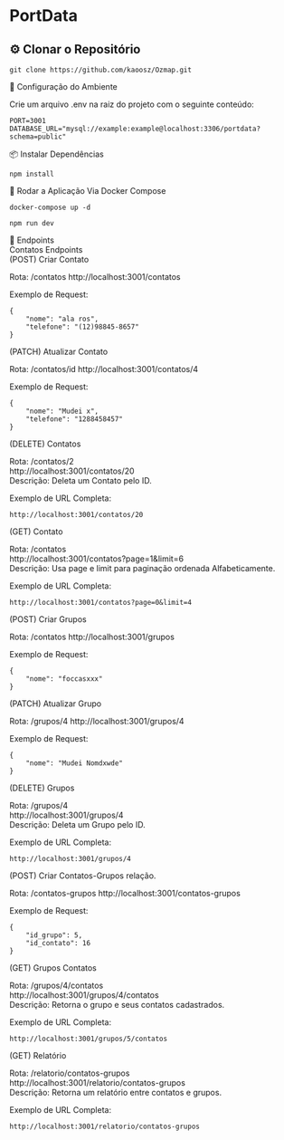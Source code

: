 # PortData
## ⚙️ Clonar o Repositório

```
git clone https://github.com/kaoosz/Ozmap.git
```
🔧 Configuração do Ambiente

Crie um arquivo .env na raiz do projeto com o seguinte conteúdo:
```
PORT=3001
DATABASE_URL="mysql://example:example@localhost:3306/portdata?schema=public"
```
📦 Instalar Dependências
```
npm install
```
🚀 Rodar a Aplicação
Via Docker Compose
```
docker-compose up -d
```
```
npm run dev
```
 

📄 Endpoints  
Contatos Endpoints  
(POST) Criar Contato

Rota: /contatos
http://localhost:3001/contatos

Exemplo de Request:
```
{
    "nome": "ala ros",
    "telefone": "(12)98845-8657"
}
```

(PATCH) Atualizar Contato

Rota: /contatos/id
http://localhost:3001/contatos/4

Exemplo de Request:
```
{
    "nome": "Mudei x",
    "telefone": "1288458457"
}
```

(DELETE) Contatos

Rota: /contatos/2  
http://localhost:3001/contatos/20  
Descrição: Deleta um Contato pelo ID.

Exemplo de URL Completa:
```
http://localhost:3001/contatos/20
```

(GET) Contato

Rota: /contatos  
http://localhost:3001/contatos?page=1&limit=6  
Descrição: Usa page e limit para paginação ordenada Alfabeticamente.  

Exemplo de URL Completa:
```
http://localhost:3001/contatos?page=0&limit=4
```

(POST) Criar Grupos

Rota: /contatos
http://localhost:3001/grupos

Exemplo de Request:
```
{
    "nome": "foccasxxx"
}
```
(PATCH) Atualizar Grupo

Rota: /grupos/4
http://localhost:3001/grupos/4

Exemplo de Request:
```
{
    "nome": "Mudei Nomdxwde"
}
```
(DELETE) Grupos

Rota: /grupos/4    
http://localhost:3001/grupos/4  
Descrição: Deleta um Grupo pelo ID.

Exemplo de URL Completa:
```
http://localhost:3001/grupos/4
```

(POST) Criar Contatos-Grupos relação.

Rota: /contatos-grupos
http://localhost:3001/contatos-grupos

Exemplo de Request:
```
{
    "id_grupo": 5,
    "id_contato": 16
}
```

(GET) Grupos Contatos

Rota: /grupos/4/contatos  
http://localhost:3001/grupos/4/contatos  
Descrição: Retorna o grupo e seus contatos cadastrados.

Exemplo de URL Completa:
```
http://localhost:3001/grupos/5/contatos
```

(GET) Relatório

Rota: /relatorio/contatos-grupos   
http://localhost:3001/relatorio/contatos-grupos  
Descrição: Retorna um relatório entre contatos e grupos.

Exemplo de URL Completa:
```
http://localhost:3001/relatorio/contatos-grupos
```
